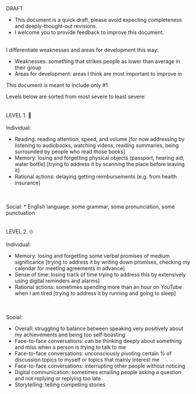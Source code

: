 DRAFT
* This document is a quick draft, please avoid expecting completeness and deeply-thought-out revisions.
* I welcome you to provide feedback to improve this document.
<br>
I differentiate weaknesses and areas for development this way:

* Weaknesses: something that strikes people as lower than average in their group
* Areas for development: areas I think are most important to improve in

This document is meant to include only #1.

Levels below are sorted from most severe to least severe:
<br>
<br>
<br>
LEVEL 1. 🤣
<br>
<br>
Individual:

* Reading: reading attention, speed, and volume [for now addressing by listening to audiobooks, watching videos, reading summaries, being surrounded by people who read those books]
* Memory: losing and forgetting physical objects (passport, hearing aid, water bottle) [trying to address it by scanning the place before leaving it]
* Rational actions: delaying getting reimbursements (e.g. from health insurance)
<br>
<br>
Social:
* English language: some grammar, some pronunciation, some punctuation
<br>
<br>
<br>
LEVEL 2. 🙄
<br>
<br>
Individual:

* Memory: losing and forgetting some verbal promises of medium significance [trying to address it by writing down promises, checking my calendar for meeting agreements in advance]
* Sense of time: losing track of time trying to address this by extensively using digital reminders and alarms]
* Rational actions: sometimes spending more than an hour on YouTube when I am tired [trying to address it by running and going to sleep]
<br>
<br>
Social:

* Overall: struggling to balance between speaking very positively about my achievements and being too self-boasting
* Face-to-face conversations: can be thinking deeply about something and miss when a person is trying to talk to me
* Face-to-face conversations: unconsciously pivoting certain % of discussion topics to myself or topics that mainly interest me
* Face-to-face conversations: interrupting other people without noticing
* Digital communication: sometimes emailing people asking a question and not replying or replying too late
* Storytelling: telling compelling stories
